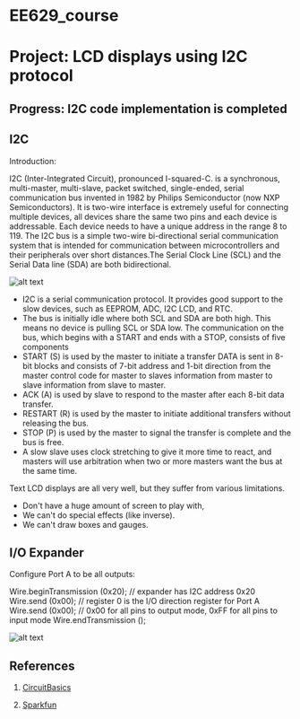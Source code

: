# EE629_course

# Project: LCD displays using I2C protocol

## Progress: I2C code implementation is completed

## I2C
Introduction:

I2C (Inter-Integrated Circuit), pronounced I-squared-C. is a synchronous, multi-master, multi-slave, packet switched, single-ended, serial communication bus invented in 1982 by Philips Semiconductor (now NXP Semiconductors). It is two-wire interface is extremely useful for connecting multiple devices, all devices share the same two pins and each device is addressable. Each device needs to have a unique address in the range 8 to 119. The I2C bus is a simple two-wire bi-directional serial communication system that is intended for communication between microcontrollers and their peripherals over short distances.The Serial Clock Line (SCL) and the Serial Data line (SDA) are both bidirectional.

![alt text](https://www.analog.com/-/media/analog/en/landing-pages/technical-articles/i2c-primer-what-is-i2c-part-1-/36684.png?la=en&w=900)

- I2C is a serial communication protocol. It provides good support to the slow devices, such as EEPROM, ADC, I2C LCD, and RTC.
- The bus is initially idle where both SCL and SDA are both high. This means no device is pulling SCL or SDA low. The communication on the bus, which begins with a START and ends with a STOP, consists of five components
- START (S) is used by the master to initiate a transfer DATA is sent in 8-bit blocks and consists of 7-bit address and 1-bit direction from the master control code for master to slaves information from master to slave information from slave to master. 
- ACK (A) is used by slave to respond to the master after each 8-bit data transfer.
- RESTART (R) is used by the master to initiate additional transfers without releasing the bus. 
- STOP (P) is used by the master to signal the transfer is complete and the bus is free.
- A slow slave uses clock stretching to give it more time to react, and masters will use arbitration when two or more masters want the bus at the same time.

Text LCD displays are all very well, but they suffer from various limitations.

- Don't have a huge amount of screen to play with, 
- We can't do special effects (like inverse).
- We can't draw boxes and gauges.

## I/O Expander
Configure Port A to be all outputs:

Wire.beginTransmission (0x20);  // expander has I2C address 0x20
Wire.send (0x00);   // register 0 is the I/O direction register for Port A
Wire.send (0x00);   //  0x00 for all pins to output mode, 0xFF for all pins to input mode
Wire.endTransmission (); 

![alt text](https://www.electronicsforu.com/wp-contents/uploads/2016/11/lcd-and-arduino.-800x691.jpg)


## References
1) [CircuitBasics](https://www.circuitbasics.com/basics-of-the-i2c-communication-protocol/#:~:text=I2C%20is%20a%20serial%20communication,always%20controlled%20by%20the%20master.)

2) [Sparkfun](https://learn.sparkfun.com/tutorials/i2c/all)
